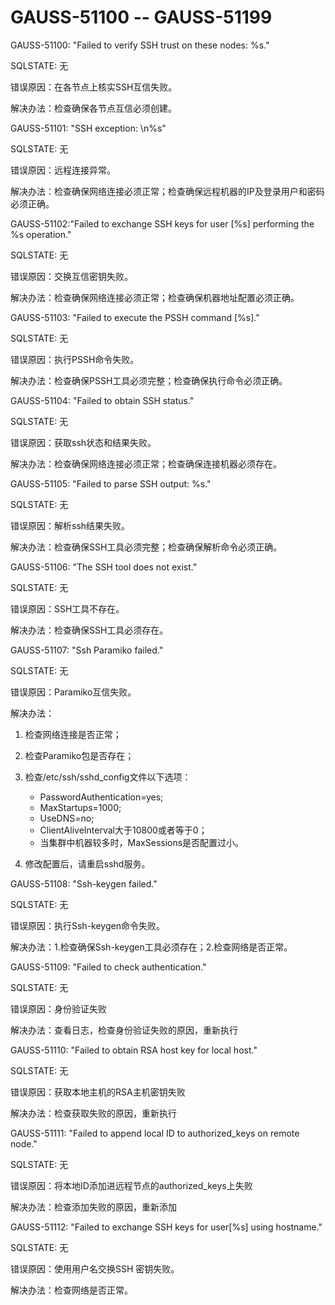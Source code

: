 # GAUSS-51100 -- GAUSS-51199<a name="ZH-CN_TOPIC_0302072921"></a>

GAUSS-51100: "Failed to verify SSH trust on these nodes: %s."

SQLSTATE: 无

错误原因：在各节点上核实SSH互信失败。

解决办法：检查确保各节点互信必须创建。

GAUSS-51101: "SSH exception: \\n%s"

SQLSTATE: 无

错误原因：远程连接异常。

解决办法：检查确保网络连接必须正常；检查确保远程机器的IP及登录用户和密码必须正确。

GAUSS-51102:"Failed to exchange SSH keys for user \[%s\] performing the %s operation."

SQLSTATE: 无

错误原因：交换互信密钥失败。

解决办法：检查确保网络连接必须正常；检查确保机器地址配置必须正确。

GAUSS-51103: "Failed to execute the PSSH command \[%s\]."

SQLSTATE: 无

错误原因：执行PSSH命令失败。

解决办法：检查确保PSSH工具必须完整；检查确保执行命令必须正确。

GAUSS-51104: "Failed to obtain SSH status."

SQLSTATE: 无

错误原因：获取ssh状态和结果失败。

解决办法：检查确保网络连接必须正常；检查确保连接机器必须存在。

GAUSS-51105: "Failed to parse SSH output: %s."

SQLSTATE: 无

错误原因：解析ssh结果失败。

解决办法：检查确保SSH工具必须完整；检查确保解析命令必须正确。

GAUSS-51106: "The SSH tool does not exist."

SQLSTATE: 无

错误原因：SSH工具不存在。

解决办法：检查确保SSH工具必须存在。

GAUSS-51107: "Ssh Paramiko failed."

SQLSTATE: 无

错误原因：Paramiko互信失败。

解决办法：

1.  检查网络连接是否正常；
2.  检查Paramiko包是否存在；
3.  检查/etc/ssh/sshd\_config文件以下选项：
    -   PasswordAuthentication=yes;
    -   MaxStartups=1000;
    -   UseDNS=no;
    -   ClientAliveInterval大于10800或者等于0；
    -   当集群中机器较多时，MaxSessions是否配置过小。

4.  修改配置后，请重启sshd服务。

GAUSS-51108: "Ssh-keygen failed."

SQLSTATE: 无

错误原因：执行Ssh-keygen命令失败。

解决办法：1.检查确保Ssh-keygen工具必须存在；2.检查网络是否正常。

GAUSS-51109: "Failed to check authentication."

SQLSTATE: 无

错误原因：身份验证失败

解决办法：查看日志，检查身份验证失败的原因，重新执行

GAUSS-51110: "Failed to obtain RSA host key for local host."

SQLSTATE: 无

错误原因：获取本地主机的RSA主机密钥失败

解决办法：检查获取失败的原因，重新执行

GAUSS-51111: "Failed to append local ID to authorized\_keys on remote node."

SQLSTATE: 无

错误原因：将本地ID添加进远程节点的authorized\_keys上失败

解决办法：检查添加失败的原因，重新添加

GAUSS-51112: "Failed to exchange SSH keys for user\[%s\] using hostname."

SQLSTATE: 无

错误原因：使用用户名交换SSH 密钥失败。

解决办法：检查网络是否正常。

